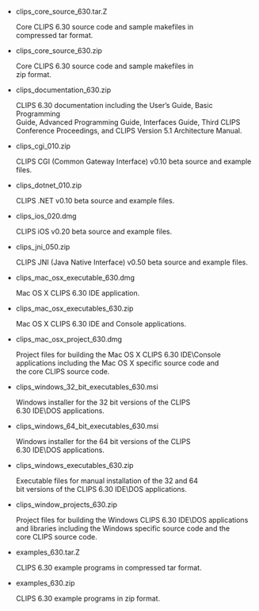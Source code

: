 *   clips\_core\_source\_630.tar.Z  

    Core CLIPS 6.30 source code and sample makefiles in  
    compressed tar format.

*   clips\_core\_source\_630.zip  

    Core CLIPS 6.30 source code and sample makefiles in  
    zip format.

*   clips\_documentation\_630.zip

    CLIPS 6.30 documentation including the User’s Guide, Basic Programming  
    Guide, Advanced Programming Guide, Interfaces Guide, Third CLIPS  
    Conference Proceedings, and CLIPS Version 5.1 Architecture Manual.

*   clips\_cgi\_010.zip

    CLIPS CGI (Common Gateway Interface) v0.10 beta source and
    example files.

*   clips\_dotnet\_010.zip

    CLIPS .NET v0.10 beta source and example files.

*   clips\_ios\_020.dmg

    CLIPS iOS v0.20 beta source and example files.

*   clips\_jni\_050.zip

    CLIPS JNI (Java Native Interface) v0.50 beta source and
    example files.

*   clips\_mac_osx\_executable\_630.dmg

    Mac OS X CLIPS 6.30 IDE application.

*   clips\_mac_osx\_executables\_630.zip

    Mac OS X CLIPS 6.30 IDE and Console applications.

*   clips\_mac\_osx\_project\_630.dmg  

    Project files for building the Mac OS X CLIPS 6.30 IDE\\Console  
    applications including the Mac OS X specific source code and  
    the core CLIPS source code.
    
*   clips\_windows\_32_bit\_executables\_630.msi

    Windows installer for the 32 bit versions of the CLIPS  
    6.30 IDE\\DOS applications. 

*   clips\_windows\_64\_bit\_executables\_630.msi

    Windows installer for the 64 bit versions of the CLIPS  
    6.30 IDE\\DOS applications. 

*   clips\_windows\_executables\_630.zip

    Executable files for manual installation of the 32 and 64  
    bit versions of the CLIPS 6.30 IDE\\DOS applications.

*   clips\_window\_projects\_630.zip

    Project files for building the Windows CLIPS 6.30 IDE\\DOS applications  
    and libraries including the Windows specific source code and the  
    core CLIPS source code.

*   examples\_630.tar.Z  

    CLIPS 6.30 example programs in compressed tar format.

*   examples\_630.zip  

    CLIPS 6.30 example programs in zip format.
